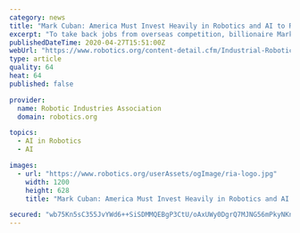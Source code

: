 ```yaml
---
category: news
title: "Mark Cuban: America Must Invest Heavily in Robotics and AI to Remain Competitive"
excerpt: "To take back jobs from overseas competition, billionaire Mark Cuban believes North American companies are going to need to invest heavily in robotics and artificial intelligence."
publishedDateTime: 2020-04-27T15:51:00Z
webUrl: "https://www.robotics.org/content-detail.cfm/Industrial-Robotics-News/Mark-Cuban-America-Must-Invest-Heavily-in-Robotics-and-AI-to-Remain-Competitive/content_id/8838"
type: article
quality: 64
heat: 64
published: false

provider:
  name: Robotic Industries Association
  domain: robotics.org

topics:
  - AI in Robotics
  - AI

images:
  - url: "https://www.robotics.org/userAssets/ogImage/ria-logo.jpg"
    width: 1200
    height: 628
    title: "Mark Cuban: America Must Invest Heavily in Robotics and AI to Remain Competitive"

secured: "wb75Kn5sC355JvYWd6++SiSDMMQEBgP3CtU/oAxUWy0DgrQ7MJNG56mPkyNKn8v3gXcnVBIy3v7/DikhVFtKSHgFDWphkioDkjcofDRfBeTm5KPoCq4WEaHGtExx52hpGci0MOJCxfSxaPPqVVyF0C1TeA/2fshw1wgrx0ZgZuTXcL9lUXfKwS0zcQyOkavNTYKgDOKQD5lhWAduGB3yr5ggVOzuSDEOlnu+JbB/Ett3S78HrXrsHkaHBP24PRa8jlTjfPFr6skAgBNpXvthaICY0JMONJObp06IVtjrYDAaxwGZwVlZbGtGlrZu28sx;dBubZVaomS/rrvEaR3BuMg=="
---
```


